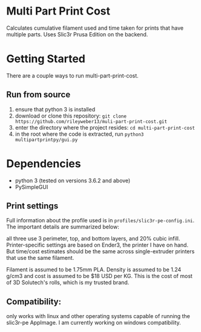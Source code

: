 # Multi Part Print Cost
Calculates cumulative filament used and time taken for prints that have
multiple parts. Uses Slic3r Prusa Edition on the backend.

# Getting Started
There are a couple ways to run multi-part-print-cost.
## Run from source
 1. ensure that python 3 is installed
 1. download or clone this repository: `git clone
    https://github.com/rileyweber13/muli-part-print-cost.git`
 1. enter the directory where the project resides: `cd multi-part-print-cost`
 1. in the root where the code is extracted, run `python3
    multipartprintpy/gui.py`

# Dependencies
 * python 3 (tested on versions 3.6.2 and above)
 * PySimpleGUI

## Print settings
Full information about the profile used is in `profiles/slic3r-pe-config.ini`.
The important details are summarized below:

all three use 3 perimeter, top, and bottom layers, and 20% cubic infill.
Printer-specific settings are based on Ender3, the printer I have on hand. But
time/cost estimates should be the same across single-extruder printers that use
the same filament.

Filament is assumed to be 1.75mm PLA. Density is assumed to be 1.24 g/cm3 and
cost is assumed to be $18 USD per KG. This is the cost of most of 3D Solutech's
rolls, which is my trusted brand.

## Compatibility:
only works with linux and other operating systems capable of running the
slic3r-pe AppImage. I am currently working on windows compatibility.

